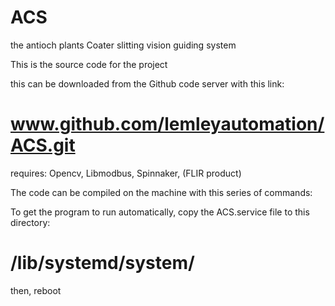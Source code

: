 # ACS
the antioch plants Coater slitting vision guiding system

This is the source code for the project

this can be downloaded from the Github code server with this link:

# www.github.com/lemleyautomation/ACS.git

requires:
  Opencv,
  Libmodbus,
  Spinnaker, (FLIR product)

The code can be compiled on the machine with this series of commands:



To get the program to run automatically, copy the ACS.service file to this directory:

# /lib/systemd/system/

then, reboot
